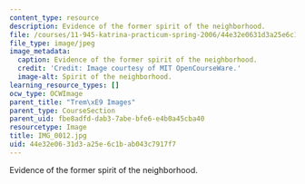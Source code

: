 ```yaml
---
content_type: resource
description: Evidence of the former spirit of the neighborhood.
file: /courses/11-945-katrina-practicum-spring-2006/44e32e0631d3a25e6c1bab043c7917f7_IMG_0012.jpg
file_type: image/jpeg
image_metadata:
  caption: Evidence of the former spirit of the neighborhood.
  credit: 'Credit: Image courtesy of MIT OpenCourseWare.'
  image-alt: Spirit of the neighborhood.
learning_resource_types: []
ocw_type: OCWImage
parent_title: "Trem\xE9 Images"
parent_type: CourseSection
parent_uid: fbe8adfd-dab3-7abe-bfe6-e4b0a45cba40
resourcetype: Image
title: IMG_0012.jpg
uid: 44e32e06-31d3-a25e-6c1b-ab043c7917f7
---
```

Evidence of the former spirit of the neighborhood.

